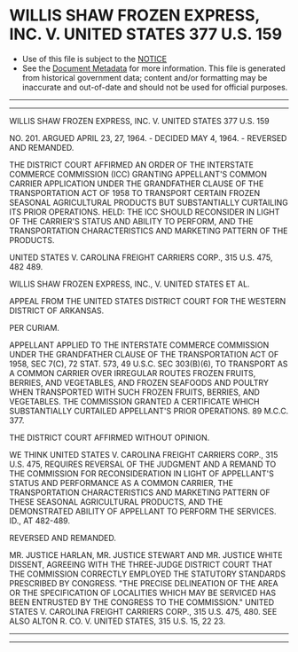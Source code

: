 ---
---

# WILLIS SHAW FROZEN EXPRESS, INC. V. UNITED STATES 377 U.S. 159

* Use of this file is subject to the [NOTICE](https://github.com/publicdocs/notice/blob/master/NOTICE)
* See the [Document Metadata](../../../) for more information.
  This file is generated from historical government data; content and/or formatting may be inaccurate and out-of-date and should not be used for official purposes.

----------
----------

WILLIS SHAW FROZEN EXPRESS, INC. V. UNITED STATES 377 U.S. 159

NO. 201.  ARGUED APRIL 23, 27, 1964.  - DECIDED MAY 4, 1964.  - REVERSED AND REMANDED.

THE DISTRICT COURT AFFIRMED AN ORDER OF THE INTERSTATE COMMERCE COMMISSION (ICC) GRANTING APPELLANT'S COMMON CARRIER APPLICATION UNDER THE GRANDFATHER CLAUSE OF THE TRANSPORTATION ACT OF 1958 TO TRANSPORT CERTAIN FROZEN SEASONAL AGRICULTURAL PRODUCTS BUT SUBSTANTIALLY CURTAILING ITS PRIOR OPERATIONS.  HELD: THE ICC SHOULD RECONSIDER IN LIGHT OF THE CARRIER'S STATUS AND ABILITY TO PERFORM, AND THE TRANSPORTATION CHARACTERISTICS AND MARKETING PATTERN OF THE PRODUCTS.

UNITED STATES V. CAROLINA FREIGHT CARRIERS CORP., 315 U.S. 475, 482 489.

WILLIS SHAW FROZEN EXPRESS, INC., V. UNITED STATES ET AL.

APPEAL FROM THE UNITED STATES DISTRICT COURT FOR THE WESTERN DISTRICT OF ARKANSAS.

PER CURIAM.

APPELLANT APPLIED TO THE INTERSTATE COMMERCE COMMISSION UNDER THE GRANDFATHER CLAUSE OF THE TRANSPORTATION ACT OF 1958, SEC 7(C), 72 STAT. 573, 49 U.S.C. SEC 303(B)(6), TO TRANSPORT AS A COMMON CARRIER OVER IRREGULAR ROUTES FROZEN FRUITS, BERRIES, AND VEGETABLES, AND FROZEN SEAFOODS AND POULTRY WHEN TRANSPORTED WITH SUCH FROZEN FRUITS, BERRIES, AND VEGETABLES.  THE COMMISSION GRANTED A CERTIFICATE WHICH SUBSTANTIALLY CURTAILED APPELLANT'S PRIOR OPERATIONS.  89 M.C.C.  377.

THE DISTRICT COURT AFFIRMED WITHOUT OPINION.

WE THINK UNITED STATES V. CAROLINA FREIGHT CARRIERS CORP., 315 U.S. 475, REQUIRES REVERSAL OF THE JUDGMENT AND A REMAND TO THE COMMISSION FOR RECONSIDERATION IN LIGHT OF APPELLANT'S STATUS AND PERFORMANCE AS A COMMON CARRIER, THE TRANSPORTATION CHARACTERISTICS AND MARKETING PATTERN OF THESE SEASONAL AGRICULTURAL PRODUCTS, AND THE DEMONSTRATED ABILITY OF APPELLANT TO PERFORM THE SERVICES.  ID., AT 482-489.

REVERSED AND REMANDED.

MR. JUSTICE HARLAN, MR. JUSTICE STEWART AND MR. JUSTICE WHITE DISSENT, AGREEING WITH THE THREE-JUDGE DISTRICT COURT THAT THE COMMISSION CORRECTLY EMPLOYED THE STATUTORY STANDARDS PRESCRIBED BY CONGRESS.  "THE PRECISE DELINEATION OF THE AREA OR THE SPECIFICATION OF LOCALITIES WHICH MAY BE SERVICED HAS BEEN ENTRUSTED BY THE CONGRESS TO THE COMMISSION."  UNITED STATES V. CAROLINA FREIGHT CARRIERS CORP., 315 U.S. 475, 480.  SEE ALSO ALTON R. CO. V. UNITED STATES, 315 U.S. 15, 22 23.


----------
----------

